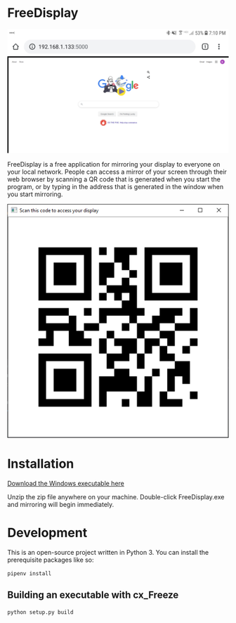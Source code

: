 # FreeDisplay

![Android screenshot](android_screenshot.jpg)

FreeDisplay is a free application for mirroring your display to everyone on your local network. People can access a mirror of your screen through their web browser by scanning a QR code that is generated when you start the program, or by typing in the address that is generated in the window when you start mirroring.

![Example QR code screenshot](qr_screenshot.PNG)

# Installation

[Download the Windows executable here](https://github.com/kevinl95/freedisplay/releases/download/1.0/freedisplay.zip)

Unzip the zip file anywhere on your machine. Double-click FreeDisplay.exe and mirroring will begin immediately.

# Development

This is an open-source project written in Python 3. You can install the prerequisite packages like so:

```
pipenv install
```

## Building an executable with cx_Freeze

```
python setup.py build
```
